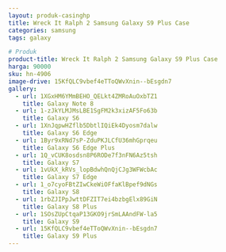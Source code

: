 ```yaml
---
layout: produk-casinghp
title: Wreck It Ralph 2 Samsung Galaxy S9 Plus Case
categories: samsung
tags: galaxy

# Produk
product-title: Wreck It Ralph 2 Samsung Galaxy S9 Plus Case
harga: 90000
sku: hn-4906
image-drive: 15KfQLC9vbef4eTToQWvXnin--bEsgdn7
gallery:
  - url: 1XGxHM6YMmBEHO_QELkt4ZMRoAuOxbTZ1
    title: Galaxy Note 8
  - url: 1-zJkYLMJMsLBE1SgFM2k3xizAF5Fo63b
    title: Galaxy S6
  - url: 1XnJqpwHZflb5DbtlIQiEk4Dyosm7dalw
    title: Galaxy S6 Edge
  - url: 1Byr9xRNd7sP-ZduPKJLCfU36mhGprqeu
    title: Galaxy S6 Edge Plus
  - url: 1Q_vCUK8osdsn8P6RODe7f3nFN6Az5tsh
    title: Galaxy S7
  - url: 1vUkX_kRVs_lopBdwhQnQjCJg3WFWcbAc
    title: Galaxy S7 Edge
  - url: 1_o7cyoFBtZIwCkeWiOFfaKlBpef9dNGs
    title: Galaxy S8
  - url: 1rbZJIPpJwttDFZIT7ei4bzbgElx89GiN
    title: Galaxy S8 Plus
  - url: 1SOsZUpCtqaP13GKO9jrSmLAAndFW-la5
    title: Galaxy S9
  - url: 15KfQLC9vbef4eTToQWvXnin--bEsgdn7
    title: Galaxy S9 Plus
---
```

